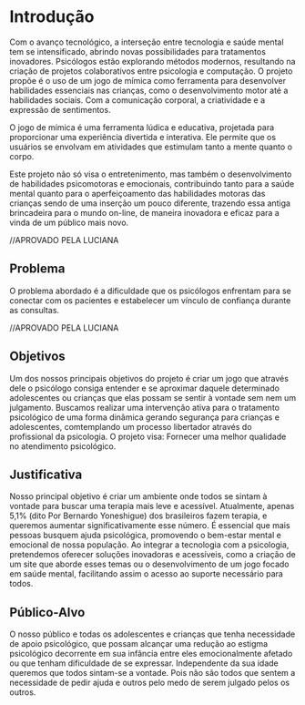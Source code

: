 # Introdução

Com o avanço tecnológico, a interseção entre tecnologia e saúde mental tem se intensificado, abrindo novas possibilidades para tratamentos inovadores. Psicólogos estão explorando métodos modernos, resultando na criação de projetos colaborativos entre psicologia e computação. O projeto propõe é o uso de um jogo de mímica como ferramenta para desenvolver habilidades essenciais nas crianças, como o desenvolvimento motor até a habilidades sociais. Com a comunicação corporal, a criatividade e a expressão de sentimentos. 

O jogo de mímica é uma ferramenta lúdica e educativa, projetada para proporcionar uma experiência divertida e interativa. Ele permite que os usuários se envolvam em atividades que estimulam tanto a mente quanto o corpo.

Este projeto não só visa o entretenimento, mas também o desenvolvimento de habilidades psicomotoras e emocionais, contribuindo tanto para a saúde mental quanto para o aperfeiçoamento das habilidades motoras das crianças sendo de uma inserção um pouco diferente, trazendo essa antiga brincadeira para o mundo on-line, de maneira inovadora e eficaz para a vinda de um público mais novo.

//APROVADO PELA LUCIANA

## Problema

O problema abordado é a dificuldade que os psicólogos enfrentam para se conectar com os pacientes e estabelecer um vínculo de confiança durante as consultas.

//APROVADO PELA LUCIANA

## Objetivos

 Um dos nossos principais objetivos do projeto é criar um jogo que através dele o psicólogo consiga entender e se aproximar daquele determinado adolescentes ou crianças que elas possam se sentir à vontade sem nem um julgamento. Buscamos realizar uma intervenção ativa para o tratamento psicológico de uma forma dinâmica gerando segurança para crianças e adolescentes, comtemplando um processo libertador através do profissional da psicologia. O projeto visa: Fornecer uma melhor qualidade no atendimento psicológico. 

## Justificativa

Nosso principal objetivo é criar um ambiente onde todos se sintam à vontade para buscar uma terapia mais leve e acessível. Atualmente, apenas 5,1% (dito Por Bernardo Yoneshigue) dos brasileiros fazem terapia, e queremos aumentar significativamente esse número. É essencial que mais pessoas busquem ajuda psicológica, promovendo o bem-estar mental e emocional de nossa população. Ao integrar a tecnologia com a psicologia, pretendemos oferecer soluções inovadoras e acessíveis, como a criação de um site que aborde esses temas ou o desenvolvimento de um jogo focado em saúde mental, facilitando assim o acesso ao suporte necessário para todos.




## Público-Alvo
O nosso público e todas os adolescentes e crianças que tenha necessidade de apoio psicológico, que possam alcançar uma redução ao estigma psicológico decorrente em sua infância entre eles emocionalmente afetado ou que tenham dificuldade de se expressar. Independente da sua idade queremos que todos sintam-se a vontade. Pois não são todos que sentem a necessidade de pedir ajuda e outros pelo medo de serem julgado pelos os outros.

